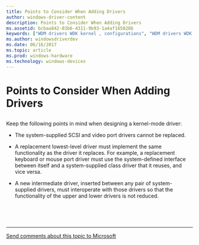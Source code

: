 ```yaml
---
title: Points to Consider When Adding Drivers
author: windows-driver-content
description: Points to Consider When Adding Drivers
ms.assetid: bcbaa842-03b6-4311-9b93-1a4af165020b
keywords: ["WDM drivers WDK kernel , configurations", "WDM drivers WDK kernel , layered drivers", "layered drivers WDK kernel", "driver layers WDK WDM", "replacing drivers", "adding kernel-mode drivers"]
ms.author: windowsdriverdev
ms.date: 06/16/2017
ms.topic: article
ms.prod: windows-hardware
ms.technology: windows-devices
---
```


# Points to Consider When Adding Drivers


## <a href="" id="ddk-points-to-consider-when-adding-drivers-kg"></a>


Keep the following points in mind when designing a kernel-mode driver:

-   The system-supplied SCSI and video port drivers cannot be replaced.

-   A replacement lowest-level driver must implement the same functionality as the driver it replaces. For example, a replacement keyboard or mouse port driver must use the system-defined interface between itself and a system-supplied class driver that it reuses, and vice versa.

-   A new intermediate driver, inserted between any pair of system-supplied drivers, must interoperate with those drivers so that the functionality of the upper and lower drivers is not reduced.

 

 


--------------------
[Send comments about this topic to Microsoft](mailto:wsddocfb@microsoft.com?subject=Documentation%20feedback%20%5Bkernel\kernel%5D:%20Points%20to%20Consider%20When%20Adding%20Drivers%20%20RELEASE:%20%286/14/2017%29&body=%0A%0APRIVACY%20STATEMENT%0A%0AWe%20use%20your%20feedback%20to%20improve%20the%20documentation.%20We%20don't%20use%20your%20email%20address%20for%20any%20other%20purpose,%20and%20we'll%20remove%20your%20email%20address%20from%20our%20system%20after%20the%20issue%20that%20you're%20reporting%20is%20fixed.%20While%20we're%20working%20to%20fix%20this%20issue,%20we%20might%20send%20you%20an%20email%20message%20to%20ask%20for%20more%20info.%20Later,%20we%20might%20also%20send%20you%20an%20email%20message%20to%20let%20you%20know%20that%20we've%20addressed%20your%20feedback.%0A%0AFor%20more%20info%20about%20Microsoft's%20privacy%20policy,%20see%20http://privacy.microsoft.com/default.aspx. "Send comments about this topic to Microsoft")


